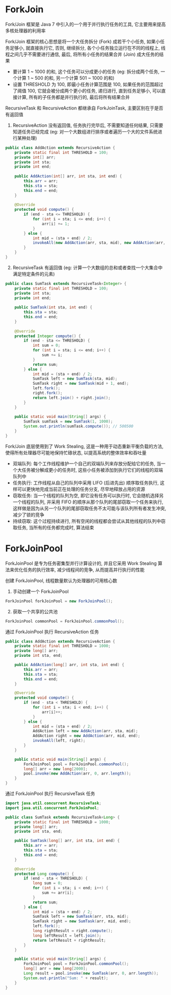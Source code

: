 # ForkJoin

Fork/Join 框架是 Java 7 中引入的一个用于并行执行任务的工具, 它主要用来提高多核处理器的利用率

Fork/Join 框架的核心思想是将一个大任务拆分 (Fork) 成若干个小任务, 如果小任务足够小, 就直接执行它, 否则, 继续拆分, 各个小任务独立运行在不同的线程上, 线程之间几乎不需要进行通信, 最后, 将所有小任务的结果合并 (Join) 成大任务的结果

- 要计算 1 ~ 1000 的和, 这个任务可以分成更小的任务 (eg: 拆分成两个任务, 一个计算 1 ~ 500 的和, 另一个计算 501 ~ 1000 的和)
- 设置 THRESHOLD 为 100, 即最小任务计算范围是 100, 如果任务的范围超过了阈值 100, 它就会被分成两个更小的任务, 递归进行, 直到任务足够小, 可以直接计算, 所有的子任务都是并行执行的, 最后将所有结果合并

RecursiveTask 和 RecursiveAction 都继承自 ForkJoinTask, 主要区别在于是否有返回值

1. RecursiveAction 没有返回值, 任务执行完毕后, 不需要知道任何结果, 只需要知道任务已经完成 (eg: 对一个大数组进行排序或者遍历一个大的文件系统进行某种处理)

```java
public class AddAction extends RecursiveAction {
    private static final int THRESHOLD = 100;
    private int[] arr;
    private int sta;
    private int end;
    
    public AddAction(int[] arr, int sta, int end) {
        this.arr = arr;
        this.sta = sta;
        this.end = end;
    }
    
    @Override
    protected void compute() {
        if (end - sta <= THRESHOLD) {
            for (int i = sta; i <= end; i++) {
                arr[i] += 1;
            }
        } else {
            int mid = (sta + end) / 2;
            invokeAll(new AddAction(arr, sta, mid), new AddAction(arr, mid + 1, end));
        }
    }
}
```

2. RecursiveTask 有返回值 (eg: 计算一个大数组的总和或者查找一个大集合中满足特定条件的元素)

```java
public class SumTask extends RecursiveTask<Integer> {
    private static final int THRESHOLD = 100;
    private int sta;
    private int end;
    
    public SumTask(int sta, int end) {
        this.sta = sta;
        this.end = end;
    }
    
    @Override
    protected Integer compute() {
        if (end - sta <= THRESHOLD) {
            int sum = 0;
            for (int i = sta; i <= end; i++) {
                sum += i;
            }
            return sum;
        } else {
            int mid = (sta + end) / 2;
            SumTask left = new SumTask(sta, mid);
            SumTask right = new SumTask(mid + 1, end);
            left.fork();
            right.fork();
            return left.join() + right.join();
        }
    }
    
    public static void main(String[] args) {
        SumTask sumTask = new SumTask(1, 1000);
        System.out.println(sumTask.compute()); // 500500
    }
}
```

Fork/Join 底层使用到了 Work Stealing, 这是一种用于动态重新平衡负载的方法, 使得所有处理器尽可能地保持忙碌状态, 以提高系统的整体效率和吞吐量

- 双端队列: 每个工作线程维护一个自己的双端队列来存放分配给它的任务, 当一个大任务被分解成更小的任务时, 这些小任务被添加到执行它们的线程的双端队列中
- 任务执行: 工作线程从自己的队列中采用 LIFO (后进先出) 顺序取任务执行, 这样可以更快地完成当前正在处理的任务分支, 尽早地释放占用的资源
- 窃取任务: 当一个线程的队列为空, 即它没有任务可以执行时, 它会随机选择另一个线程的队列, 并采用 FIFO 的顺序从那个队列的尾部窃取一个任务来执行, 这样做是因为从另一个队列的尾部窃取任务不太可能与该队列所有者发生冲突, 减少了锁的竞争
- 持续窃取: 这个过程持续进行, 所有空闲的线程都会尝试从其他线程的队列中窃取任务, 当所有的任务都完成时, 算法结束

# ForkJoinPool

ForkJoinPool 是专为任务密集型并行计算设计的, 并且它采用 Work Stealing 算法来优化任务的执行效率, 减少线程间的竞争, 从而提高并行执行的性能

创建 ForkJoinPool, 线程数量默认为处理器的可用核心数

1. 手动创建一个 ForkJoinPool

```java
ForkJoinPool forkJoinPool = new ForkJoinPool();
```

2. 获取一个共享的公共池

```java
ForkJoinPool commonPool = ForkJoinPool.commonPool();
```

通过 ForkJoinPool 执行 RecursiveAction 任务

```java
public class AddAction extends RecursiveAction {
    private static final int THRESHOLD = 1000;
    private long[] arr;
    private int sta, end;

    public AddAction(long[] arr, int sta, int end) {
        this.arr = arr;
        this.sta = sta;
        this.end = end;
    }

    @Override
    protected void compute() {
        if (end - sta < THRESHOLD) {
            for (int i = sta; i < end; i++) {
                arr[i]++;
            }
        } else {
            int mid = (sta + end) / 2;
            AddAction left = new AddAction(arr, sta, mid);
            AddAction right = new AddAction(arr, mid, end);
            invokeAll(left, right);
        }
    }

    public static void main(String[] args) {
        ForkJoinPool pool = ForkJoinPool.commonPool();
        long[] arr = new long[2000];
        pool.invoke(new AddAction(arr, 0, arr.length));
    }
}
```

通过 ForkJoinPool 执行 RecursiveTask 任务

```java
import java.util.concurrent.RecursiveTask;
import java.util.concurrent.ForkJoinPool;

public class SumTask extends RecursiveTask<Long> {
    private static final int THRESHOLD = 1000;
    private long[] arr;
    private int sta, end;

    public SumTask(long[] arr, int sta, int end) {
        this.arr = arr;
        this.sta = sta;
        this.end = end;
    }

    @Override
    protected Long compute() {
        if (end - sta < THRESHOLD) {
            long sum = 0;
            for (int i = sta; i < end; i++) {
                sum += arr[i];
            }
            return sum;
        } else {
            int mid = (sta + end) / 2;
            SumTask left = new SumTask(arr, sta, mid);
            SumTask right = new SumTask(arr, mid, end);
            left.fork();
            long rightResult = right.compute();
            long leftResult = left.join();
            return leftResult + rightResult;
        }
    }

    public static void main(String[] args) {
        ForkJoinPool pool = ForkJoinPool.commonPool();
        long[] arr = new long[2000];
        Long result = pool.invoke(new SumTask(arr, 0, arr.length));
        System.out.println("Sum: " + result);
    }
}
```

